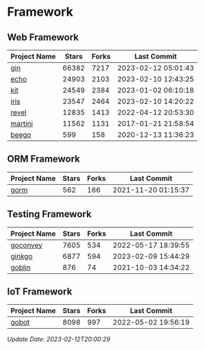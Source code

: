 # Framework

## Web Framework
| Project Name | Stars | Forks | Last Commit |
| ------------ | ----- | ----- | ----------- |
| [gin](https://github.com/gin-gonic/gin) | 66382 | 7217 | 2023-02-12 05:01:43 |
| [echo](https://github.com/labstack/echo) | 24903 | 2103 | 2023-02-10 12:43:25 |
| [kit](https://github.com/go-kit/kit) | 24549 | 2384 | 2023-01-02 06:10:18 |
| [iris](https://github.com/kataras/iris) | 23547 | 2464 | 2023-02-10 14:20:22 |
| [revel](https://github.com/revel/revel) | 12835 | 1413 | 2022-04-12 20:53:30 |
| [martini](https://github.com/go-martini/martini) | 11562 | 1131 | 2017-01-21 21:58:54 |
| [beego](https://github.com/astaxie/beego) | 599 | 158 | 2020-12-13 11:36:23 |

## ORM Framework
| Project Name | Stars | Forks | Last Commit |
| ------------ | ----- | ----- | ----------- |
| [gorm](https://github.com/jinzhu/gorm) | 562 | 166 | 2021-11-20 01:15:37 |

## Testing Framework
| Project Name | Stars | Forks | Last Commit |
| ------------ | ----- | ----- | ----------- |
| [goconvey](https://github.com/smartystreets/goconvey) | 7605 | 534 | 2022-05-17 18:39:55 |
| [ginkgo](https://github.com/onsi/ginkgo) | 6877 | 594 | 2023-02-09 15:44:29 |
| [goblin](https://github.com/franela/goblin) | 876 | 74 | 2021-10-03 14:34:22 |

## IoT Framework
| Project Name | Stars | Forks | Last Commit |
| ------------ | ----- | ----- | ----------- |
| [gobot](https://github.com/hybridgroup/gobot) | 8098 | 997 | 2022-05-02 19:56:19 |

*Update Date: 2023-02-12T20:00:29*